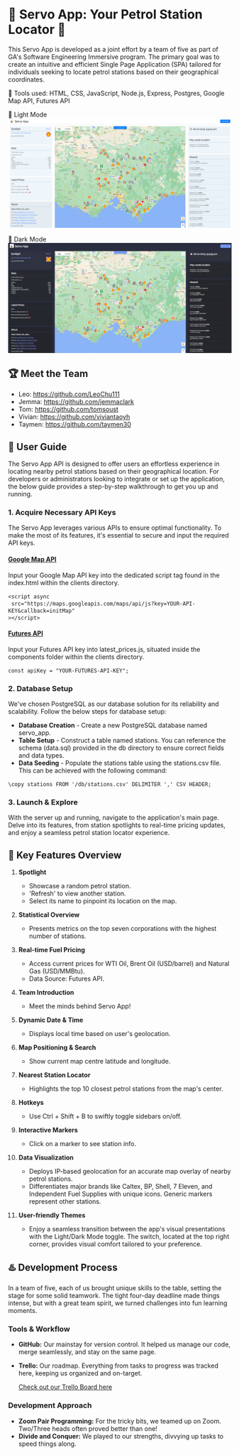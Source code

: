 # 🌟 Servo App: Your Petrol Station Locator 🌟

This Servo App is developed as a joint effort by a team of five as part of GA's Software Engineering Immersive program. The primary goal was to create an intuitive and efficient Single Page Application (SPA) tailored for individuals seeking to locate petrol stations based on their geographical coordinates.

📢 Tools used: HTML, CSS, JavaScript, Node.js, Express, Postgres, Google Map API, Futures API

💎 Light Mode
![](/clients/images/Placeholder%20-%20Light%20mode.png)

💎 Dark Mode
![](/clients/images/Placeholder%20-%20Dark%20mode.png)

## 🏆 Meet the Team

- Leo: https://github.com/LeoChu111
- Jemma: https://github.com/jemmaclark
- Tom: https://github.com/tomsoust
- Vivian: https://github.com/viviantaoyh
- Taymen: https://github.com/taymen30

## 🎯 User Guide

The Servo App API is designed to offer users an effortless experience in locating nearby petrol stations based on their geographical location. For developers or administrators looking to integrate or set up the application, the below guide provides a step-by-step walkthrough to get you up and running.

### 1. Acquire Necessary API Keys

The Servo App leverages various APIs to ensure optimal functionality. To make the most of its features, it's essential to secure and input the required API keys.

#### [Google Map API](https://developers.google.com/maps)

Input your Google Map API key into the dedicated script tag found in the index.html within the clients directory.

```
<script async
 src="https://maps.googleapis.com/maps/api/js?key=YOUR-API-KEY&callback=initMap"
></script>

```

#### [Futures API](https://www.futures-api.com/documentation)

Input your Futures API key into latest_prices.js, situated inside the components folder within the clients directory.

```
const apiKey = "YOUR-FUTURES-API-KEY";
```

### 2. Database Setup

We've chosen PostgreSQL as our database solution for its reliability and scalability. Follow the below steps for database setup:

- **Database Creation** - Create a new PostgreSQL database named servo_app.
- **Table Setup** - Construct a table named stations. You can reference the schema (data.sql) provided in the db directory to ensure correct fields and data types.
- **Data Seeding** - Populate the stations table using the stations.csv file. This can be achieved with the following command:

```
\copy stations FROM '/db/stations.csv' DELIMITER ',' CSV HEADER;
```

### 3. Launch & Explore

With the server up and running, navigate to the application's main page. Delve into its features, from station spotlights to real-time pricing updates, and enjoy a seamless petrol station locator experience.

## 🌈 Key Features Overview

1. **Spotlight**

   - Showcase a random petrol station.
   - 'Refresh' to view another station.
   - Select its name to pinpoint its location on the map.

2. **Statistical Overview**

   - Presents metrics on the top seven corporations with the highest number of stations.

3. **Real-time Fuel Pricing**

   - Access current prices for WTI Oil, Brent Oil (USD/barrel) and Natural Gas (USD/MMBtu).
   - Data Source: Futures API.

4. **Team Introduction**

   - Meet the minds behind Servo App!

5. **Dynamic Date & Time**

   - Displays local time based on user's geolocation.

6. **Map Positioning & Search**

   - Show current map centre latitude and longitude.

7. **Nearest Station Locator**

   - Highlights the top 10 closest petrol stations from the map's center.

8. **Hotkeys**

   - Use Ctrl + Shift + B to swiftly toggle sidebars on/off.

9. **Interactive Markers**

   - Click on a marker to see station info.

10. **Data Visualization**

    - Deploys IP-based geolocation for an accurate map overlay of nearby petrol stations.
    - Differentiates major brands like Caltex, BP, Shell, 7 Eleven, and Independent Fuel Supplies with unique icons. Generic markers represent other stations.

11. **User-friendly Themes**
    - Enjoy a seamless transition between the app's visual presentations with the Light/Dark Mode toggle. The switch, located at the top right corner, provides visual comfort tailored to your preference.

## ♨️ Development Process

In a team of five, each of us brought unique skills to the table, setting the stage for some solid teamwork. The tight four-day deadline made things intense, but with a great team spirit, we turned challenges into fun learning moments.

### Tools & Workflow

- **GitHub:** Our mainstay for version control. It helped us manage our code, merge seamlessly, and stay on the same page.
- **Trello:** Our roadmap. Everything from tasks to progress was tracked here, keeping us organized and on-target.

  [Check out our Trello Board here](https://trello.com/b/6SZitQzm/server)

### Development Approach

- **Zoom Pair Programming:** For the tricky bits, we teamed up on Zoom. Two/Three heads often proved better than one!
- **Divide and Conquer:** We played to our strengths, divvying up tasks to speed things along.
